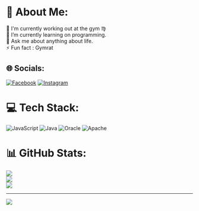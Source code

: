 # 💫 About Me:
🔭 I'm currently working out at the gym ♍<br>🌱 I’m currently learning on programming. <br>💬 Ask me about anything about life.<br>⚡ Fun fact : Gymrat


## 🌐 Socials:
[![Facebook](https://img.shields.io/badge/Facebook-%231877F2.svg?logo=Facebook&logoColor=white)](https://facebook.com/https://www.facebook.com/Jerame27/) [![Instagram](https://img.shields.io/badge/Instagram-%23E4405F.svg?logo=Instagram&logoColor=white)](https://instagram.com/jiramnocounter) 

# 💻 Tech Stack:
![JavaScript](https://img.shields.io/badge/javascript-%23323330.svg?style=for-the-badge&logo=javascript&logoColor=%23F7DF1E) ![Java](https://img.shields.io/badge/java-%23ED8B00.svg?style=for-the-badge&logo=openjdk&logoColor=white) ![Oracle](https://img.shields.io/badge/Oracle-F80000?style=for-the-badge&logo=oracle&logoColor=white) ![Apache](https://img.shields.io/badge/apache-%23D42029.svg?style=for-the-badge&logo=apache&logoColor=white)
# 📊 GitHub Stats:
![](https://github-readme-stats.vercel.app/api?username=jiram-sniper&theme=dark&hide_border=false&include_all_commits=true&count_private=false)<br/>
![](https://nirzak-streak-stats.vercel.app/?user=jiram-sniper&theme=dark&hide_border=false)<br/>
![](https://github-readme-stats.vercel.app/api/top-langs/?username=jiram-sniper&theme=dark&hide_border=false&include_all_commits=true&count_private=false&layout=compact)

---
[![](https://visitcount.itsvg.in/api?id=jiram-sniper&icon=0&color=0)](https://visitcount.itsvg.in)

<!-- Proudly created with GPRM ( https://gprm.itsvg.in ) -->
